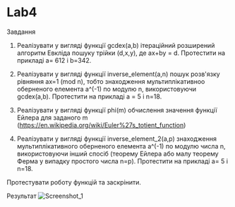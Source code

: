 # Lab4

Завдання 
1. Реалізувати у вигляді функції gcdex(a,b) ітераційний розширений алгоритм Евкліда пошуку трійки (d,x,y), де ax+by = d. Протестити на прикладі  a= 612 і b=342.

2. Реалізувати у вигляді функції inverse_element(a,n) пошук розв'язку рівняння ax=1 (mod n), тобто знаходження мультиплікативноо оберненого елемента a^(-1) по модулю n, використовуючи gcdex(a,b).  Протестити на прикладі  a = 5 і  n=18.

3. Реалізувати у вигляді функції phi(m) обчислення значення функції Ейлера для заданого m (https://en.wikipedia.org/wiki/Euler%27s_totient_function)

4. Реалізувати у вигляді функції inverse_element_2(a,p) знаходження мультиплікативного оберненого елемента a^(-1) по модулю числа n, використовуючи інший спосіб (теорему Ейлера або малу теорему Ферма у випадку простого числа n=p). Протестити на прикладі  a= 5 і  n=18.

Протестувати роботу функцій та заскрінити.

Результат
![Screenshot_1](https://github.com/s1AINT/Lab3/assets/61393303/1a02350b-c585-4887-a329-145ea172aa0b)
